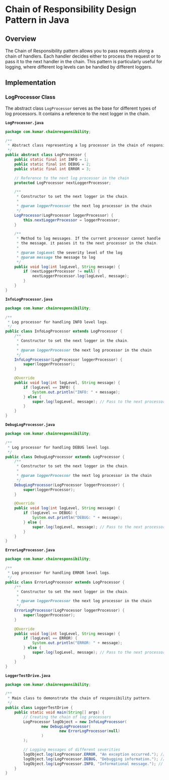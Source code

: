 # Chain of Responsibility Design Pattern in Java

## Overview

The Chain of Responsibility pattern allows you to pass requests along a chain of handlers. Each handler decides either to process the request or to pass it to the next handler in the chain. This pattern is particularly useful for logging, where different log levels can be handled by different loggers.

## Implementation

### LogProcessor Class

The abstract class `LogProcessor` serves as the base for different types of log processors. It contains a reference to the next logger in the chain.

**`LogProcessor.java`**
```java
package com.kumar.chainresponsibility;

/**
 * Abstract class representing a log processor in the chain of responsibility.
 */
public abstract class LogProcessor {
    public static final int INFO = 1;
    public static final int DEBUG = 2;
    public static final int ERROR = 3;

    // Reference to the next log processor in the chain
    protected LogProcessor nextLoggerProcessor;

    /**
     * Constructor to set the next logger in the chain.
     *
     * @param loggerProcessor the next log processor in the chain
     */
    LogProcessor(LogProcessor loggerProcessor) {
        this.nextLoggerProcessor = loggerProcessor;
    }

    /**
     * Method to log messages. If the current processor cannot handle
     * the message, it passes it to the next processor in the chain.
     *
     * @param logLevel the severity level of the log
     * @param message the message to log
     */
    public void log(int logLevel, String message) {
        if (nextLoggerProcessor != null) {
            nextLoggerProcessor.log(logLevel, message);
        }
    }
}
```
**`InfoLogProcessor.java`**
```java
package com.kumar.chainresponsibility;

/**
 * Log processor for handling INFO level logs.
 */
public class InfoLogProcessor extends LogProcessor {
    /**
     * Constructor to set the next logger in the chain.
     *
     * @param loggerProcessor the next log processor in the chain
     */
    InfoLogProcessor(LogProcessor loggerProcessor) {
        super(loggerProcessor);
    }

    @Override
    public void log(int logLevel, String message) {
        if (logLevel == INFO) {
            System.out.println("INFO: " + message);
        } else {
            super.log(logLevel, message); // Pass to the next processor
        }
    }
}
```
**`DebugLogProcessor.java`**
```java
package com.kumar.chainresponsibility;

/**
 * Log processor for handling DEBUG level logs.
 */
public class DebugLogProcessor extends LogProcessor {
    /**
     * Constructor to set the next logger in the chain.
     *
     * @param loggerProcessor the next log processor in the chain
     */
    DebugLogProcessor(LogProcessor loggerProcessor) {
        super(loggerProcessor);
    }

    @Override
    public void log(int logLevel, String message) {
        if (logLevel == DEBUG) {
            System.out.println("DEBUG: " + message);
        } else {
            super.log(logLevel, message); // Pass to the next processor
        }
    }
}

```
**`ErrorLogProcessor.java`**

```java
package com.kumar.chainresponsibility;

/**
 * Log processor for handling ERROR level logs.
 */
public class ErrorLogProcessor extends LogProcessor {
    /**
     * Constructor to set the next logger in the chain.
     *
     * @param loggerProcessor the next log processor in the chain
     */
    ErrorLogProcessor(LogProcessor loggerProcessor) {
        super(loggerProcessor);
    }

    @Override
    public void log(int logLevel, String message) {
        if (logLevel == ERROR) {
            System.out.println("ERROR: " + message);
        } else {
            super.log(logLevel, message); // Pass to the next processor
        }
    }
}
```
**`LoggerTestDrive.java`**

```java
package com.kumar.chainresponsibility;

/**
 * Main class to demonstrate the chain of responsibility pattern.
 */
public class LoggerTestDrive {
    public static void main(String[] args) {
        // Creating the chain of log processors
        LogProcessor logObject = new InfoLogProcessor(
                new DebugLogProcessor(
                        new ErrorLogProcessor(null)
                )
        );

        // Logging messages of different severities
        logObject.log(LogProcessor.ERROR, "An exception occurred."); // Passing ERROR level
        logObject.log(LogProcessor.DEBUG, "Debugging information."); // Passing DEBUG level
        logObject.log(LogProcessor.INFO, "Informational message."); // Passing INFO level
    }
}
```